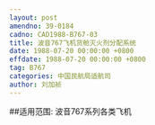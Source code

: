 ```yaml
---
layout: post
amendno: 39-0184
cadno: CAD1988-B767-03
title: 波音767飞机货舱灭火剂分配系统
date: 1988-07-20 00:00:00 +0800
effdate: 1988-07-20 00:00:00 +0800
tag: B767
categories: 中国民航局适航司
author: 刘加祯
---
```


##适用范围:
波音767系列各类飞机

